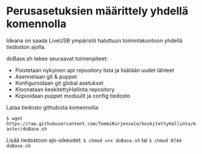 # Perusasetuksien määrittely yhdellä komennolla

Ideana on saada LiveUSB ympäristö haluttuun toimintakuntoon yhdellä tiedoston ajolla.

doBase.sh tekee seuraavat toimenpiteet:
- Poistetaan nykyinen apt repository lista ja lisätään uudet lähteet
- Asennetaan git & puppet
- Konfiguroidaan git global asetukset
- Kloonataan keskitettyHallinta repository
- Kopioidaan puppet moduulit ja config tiedosto

Lataa tiedosto githubista komennolla:

`$ wget https://raw.githubusercontent.com/TommiKurjensalo/keskitettyHallinta/master/doBase.sh`

Lisää tiedostoon ajo-oikeudet: 
`$ chmod u+x doBase.sh` 
tai 
`$ chmod 0744 doBase.sh`
